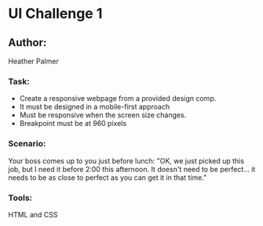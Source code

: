# UI Challenge 1

## Author:
Heather Palmer

### Task:
- Create a responsive webpage from a provided design comp.
- It must be designed in a mobile-first approach
- Must be responsive when the screen size changes.
- Breakpoint must be at 960 pixels

### Scenario:
Your boss comes up to you just before lunch: "OK, we just picked up this job, but I need it before 2:00 this afternoon. It doesn't need to be perfect... it needs to be as close to perfect as you can get it in that time."

### Tools:
HTML and CSS

